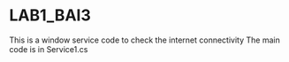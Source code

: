 # LAB1_BAI3
This is a window service code to check the internet connectivity
The main code is in Service1.cs
